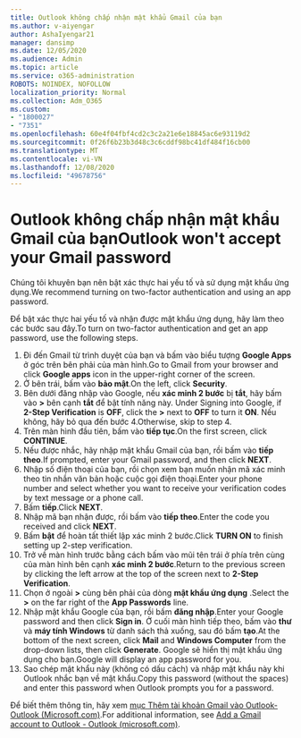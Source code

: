 ```yaml
---
title: Outlook không chấp nhận mật khẩu Gmail của bạn
ms.author: v-aiyengar
author: AshaIyengar21
manager: dansimp
ms.date: 12/05/2020
ms.audience: Admin
ms.topic: article
ms.service: o365-administration
ROBOTS: NOINDEX, NOFOLLOW
localization_priority: Normal
ms.collection: Adm_O365
ms.custom:
- "1800027"
- "7351"
ms.openlocfilehash: 60e4f04fbf4cd2c3c2a21e6e18845ac6e93119d2
ms.sourcegitcommit: 0f26f6b23b3d48c3c6cddf98bc41df484f16cb00
ms.translationtype: MT
ms.contentlocale: vi-VN
ms.lasthandoff: 12/08/2020
ms.locfileid: "49678756"
---
```

# <a name="outlook-wont-accept-your-gmail-password"></a><span data-ttu-id="3d58f-102">Outlook không chấp nhận mật khẩu Gmail của bạn</span><span class="sxs-lookup"><span data-stu-id="3d58f-102">Outlook won't accept your Gmail password</span></span>

<span data-ttu-id="3d58f-103">Chúng tôi khuyên bạn nên bật xác thực hai yếu tố và sử dụng mật khẩu ứng dụng.</span><span class="sxs-lookup"><span data-stu-id="3d58f-103">We recommend turning on two-factor authentication and using an app password.</span></span>

<span data-ttu-id="3d58f-104">Để bật xác thực hai yếu tố và nhận được mật khẩu ứng dụng, hãy làm theo các bước sau đây.</span><span class="sxs-lookup"><span data-stu-id="3d58f-104">To turn on two-factor authentication and get an app password, use the following steps.</span></span>

1. <span data-ttu-id="3d58f-105">Đi đến Gmail từ trình duyệt của bạn và bấm vào biểu tượng **Google Apps** ở góc trên bên phải của màn hình.</span><span class="sxs-lookup"><span data-stu-id="3d58f-105">Go to Gmail from your browser and click **Google apps** icon in the upper-right corner of the screen.</span></span>
1. <span data-ttu-id="3d58f-106">Ở bên trái, bấm vào **bảo mật**.</span><span class="sxs-lookup"><span data-stu-id="3d58f-106">On the left, click **Security**.</span></span>
1. <span data-ttu-id="3d58f-107">Bên dưới đăng nhập vào Google, nếu **xác minh 2 bước** bị **tắt**, hãy bấm vào **>** bên cạnh **tắt** để bật tính năng này. </span><span class="sxs-lookup"><span data-stu-id="3d58f-107">Under Signing into Google, if **2-Step Verification** is **OFF**, click the **>** next to **OFF** to turn it **ON**.</span></span> <span data-ttu-id="3d58f-108">Nếu không, hãy bỏ qua đến bước 4.</span><span class="sxs-lookup"><span data-stu-id="3d58f-108">Otherwise, skip to step 4.</span></span>
1. <span data-ttu-id="3d58f-109">Trên màn hình đầu tiên, bấm vào **tiếp tục**.</span><span class="sxs-lookup"><span data-stu-id="3d58f-109">On the first screen, click **CONTINUE**.</span></span>
1. <span data-ttu-id="3d58f-110">Nếu được nhắc, hãy nhập mật khẩu Gmail của bạn, rồi bấm vào **tiếp theo**.</span><span class="sxs-lookup"><span data-stu-id="3d58f-110">If prompted, enter your Gmail password, and then click **NEXT**.</span></span>
1. <span data-ttu-id="3d58f-111">Nhập số điện thoại của bạn, rồi chọn xem bạn muốn nhận mã xác minh theo tin nhắn văn bản hoặc cuộc gọi điện thoại.</span><span class="sxs-lookup"><span data-stu-id="3d58f-111">Enter your phone number and select whether you want to receive your verification codes by text message or a phone call.</span></span>
1. <span data-ttu-id="3d58f-112">Bấm **tiếp**.</span><span class="sxs-lookup"><span data-stu-id="3d58f-112">Click **NEXT**.</span></span>
1. <span data-ttu-id="3d58f-113">Nhập mã bạn nhận được, rồi bấm vào **tiếp theo**.</span><span class="sxs-lookup"><span data-stu-id="3d58f-113">Enter the code you received and click **NEXT**.</span></span>
1. <span data-ttu-id="3d58f-114">Bấm **bật** để hoàn tất thiết lập xác minh 2 bước.</span><span class="sxs-lookup"><span data-stu-id="3d58f-114">Click **TURN ON** to finish setting up 2-step verification.</span></span>
1. <span data-ttu-id="3d58f-115">Trở về màn hình trước bằng cách bấm vào mũi tên trái ở phía trên cùng của màn hình bên cạnh **xác minh 2 bước**.</span><span class="sxs-lookup"><span data-stu-id="3d58f-115">Return to the previous screen by clicking the left arrow at the top of the screen next to **2-Step Verification**.</span></span>
1. <span data-ttu-id="3d58f-116">Chọn ở ngoài **>** cùng bên phải của dòng **mật khẩu ứng dụng** .</span><span class="sxs-lookup"><span data-stu-id="3d58f-116">Select the **>** on the far right of the **App Passwords** line.</span></span>
1. <span data-ttu-id="3d58f-117">Nhập mật khẩu Google của bạn, rồi bấm **đăng nhập**.</span><span class="sxs-lookup"><span data-stu-id="3d58f-117">Enter your Google password and then click **Sign in**.</span></span> <span data-ttu-id="3d58f-118">Ở cuối màn hình tiếp theo, bấm vào **thư** và **máy tính Windows** từ danh sách thả xuống, sau đó bấm **tạo**.</span><span class="sxs-lookup"><span data-stu-id="3d58f-118">At the bottom of the next screen, click **Mail** and **Windows Computer** from the drop-down lists, then click **Generate**.</span></span>
<span data-ttu-id="3d58f-119">Google sẽ hiển thị mật khẩu ứng dụng cho bạn.</span><span class="sxs-lookup"><span data-stu-id="3d58f-119">Google will display an app password for you.</span></span> 
13. <span data-ttu-id="3d58f-120">Sao chép mật khẩu này (không có dấu cách) và nhập mật khẩu này khi Outlook nhắc bạn về mật khẩu.</span><span class="sxs-lookup"><span data-stu-id="3d58f-120">Copy this password (without the spaces) and enter this password when Outlook prompts you for a password.</span></span>

<span data-ttu-id="3d58f-121">Để biết thêm thông tin, hãy xem [mục Thêm tài khoản Gmail vào Outlook-Outlook (Microsoft.com)](https://support.microsoft.com/office/add-a-gmail-account-to-outlook-70191667-9c52-4581-990e-e30318c2c081).</span><span class="sxs-lookup"><span data-stu-id="3d58f-121">For additional information, see [Add a Gmail account to Outlook - Outlook (microsoft.com)](https://support.microsoft.com/office/add-a-gmail-account-to-outlook-70191667-9c52-4581-990e-e30318c2c081).</span></span>
